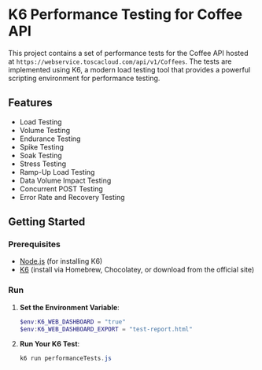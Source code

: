 # K6 Performance Testing for Coffee API

This project contains a set of performance tests for the Coffee API hosted at `https://webservice.toscacloud.com/api/v1/Coffees`. The tests are implemented using K6, a modern load testing tool that provides a powerful scripting environment for performance testing.

## Features

- Load Testing
- Volume Testing
- Endurance Testing
- Spike Testing
- Soak Testing
- Stress Testing
- Ramp-Up Load Testing
- Data Volume Impact Testing
- Concurrent POST Testing
- Error Rate and Recovery Testing

## Getting Started

### Prerequisites

- [Node.js](https://nodejs.org/) (for installing K6)
- [K6](https://k6.io/docs/getting-started/installation/) (install via Homebrew, Chocolatey, or download from the official site)

### Run

1. **Set the Environment Variable**:
   ```powershell
   $env:K6_WEB_DASHBOARD = "true"
   $env:K6_WEB_DASHBOARD_EXPORT = "test-report.html"
   ```

2. **Run Your K6 Test**:
   ```powershell
   k6 run performanceTests.js
   ```


